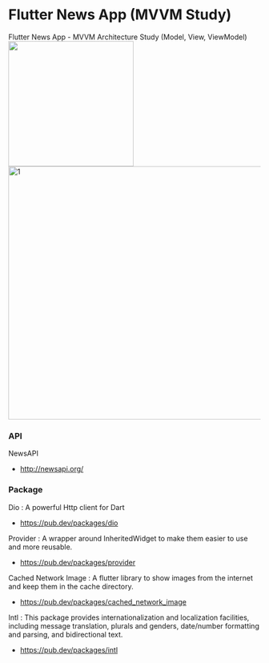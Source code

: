 # Flutter News App (MVVM Study)
Flutter News App - MVVM Architecture Study
(Model, View, ViewModel)
<img src="https://user-images.githubusercontent.com/40516537/97215698-ccc23d80-17ea-11eb-9c0a-6cda706fa2d0.png" width = "250">
<img width="506" alt="1" src="https://user-images.githubusercontent.com/40516537/97215715-d350b500-17ea-11eb-9ea4-eece30fd1451.png">


### API
NewsAPI
* http://newsapi.org/

### Package
Dio : A powerful Http client for Dart
* https://pub.dev/packages/dio

Provider : A wrapper around InheritedWidget to make them easier to use and more reusable.
* https://pub.dev/packages/provider

Cached Network Image : A flutter library to show images from the internet and keep them in the cache directory.
* https://pub.dev/packages/cached_network_image

Intl : This package provides internationalization and localization facilities, including message translation, plurals and genders, date/number formatting and parsing, and bidirectional text.
* https://pub.dev/packages/intl
